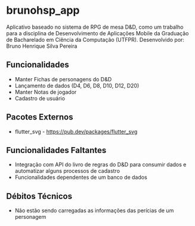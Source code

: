 # brunohsp_app

Aplicativo baseado no sistema de RPG de mesa D&D, como um trabalho para a disciplina de Desenvolvimento de Aplicações Mobile da Graduação de Bacharelado em Ciência da Computação (UTFPR).
Desenvolvido por: Bruno Henrique Silva Pereira

## Funcionalidades

* Manter Fichas de personagens do D&D
* Lançamento de dados (D4, D6, D8, D10, D12, D20)
* Manter Notas de jogador
* Cadastro de usuário

## Pacotes Externos
* flutter_svg - https://pub.dev/packages/flutter_svg

## Funcionalidades Faltantes
* Integração com API do livro de regras do D&D para consumir dados e automatizar alguns processos de cadastro
* Funcionalidades dependentes de um banco de dados

## Débitos Técnicos
* Não estão sendo carregadas as informações das perícias de um personagem
